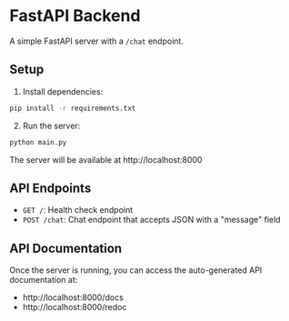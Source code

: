 # FastAPI Backend

A simple FastAPI server with a `/chat` endpoint.

## Setup

1. Install dependencies:
```bash
pip install -r requirements.txt
```

2. Run the server:
```bash
python main.py
```

The server will be available at http://localhost:8000

## API Endpoints

- `GET /`: Health check endpoint
- `POST /chat`: Chat endpoint that accepts JSON with a "message" field

## API Documentation

Once the server is running, you can access the auto-generated API documentation at:
- http://localhost:8000/docs
- http://localhost:8000/redoc
